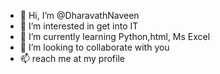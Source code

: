 - 👋 Hi, I’m @DharavathNaveen
- 👀 I’m interested in get into IT
- 🌱 I’m currently learning Python,html, Ms Excel 
- 💞️ I’m looking to collaborate with you 
- 📫 reach me at my profile


<!---
DharavathNaveen/DharavathNaveen is a ✨ special ✨ repository because its `README.md` (this file) appears on your GitHub profile.
You can click the Preview link to take a look at your changes.
--->


